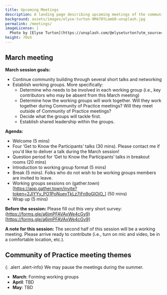 ```yaml
---
title: Upcoming Meetings
description: A landing page describing upcoming meetings of the community of practice
background: assets/images/elyse-turton-9M478YLamG0-unsplash.jpg
permalink: /meetings/
imageLicense: |
  Photo by [Elyse Turton](https://unsplash.com/@elyseturton?utm_source=unsplash&utm_medium=referral&utm_content=creditCopyText) on [Unsplash](https://unsplash.com/s/photos/nova-scotia?utm_source=unsplash&utm_medium=referral&utm_content=creditCopyText)  
height: 70vh
---
```




## March meeting

**March session goals:**
* Continue community building through several short talks and networking
* Establish working groups. More specifically:
	* Determine who needs to be involved in each working group (i.e., key contributors who may be absent from this March meeting)
	* Determine how the working groups will work together. Will they work together during Community of Practice meetings? Will they meet outside of Community of Practice meetings?
	* Decide what the groups will tackle first. 
	* Establish shared leadership within the groups. 

**Agenda:**
* Welcome (5 mins)
* Four ‘Get to Know the Participants’ talks (30 mins). Please contact me if you'd like to deliver a talk during the March session!
* Question period for ‘Get to Know the Participants’ talks in breakout rooms (20 mins)
* Introduction to working group format (5 mins)
* Break (5 mins). Folks who do not wish to be working groups members are invited to leave.
* Working groups sessions on (gather.town)[https://app.gather.town/invite?token=2JlYYy_PO1PoNuevTkLz7iFn9oGlOjO_] (50 mins)
* Wrap up (5 mins)
 
**Before the session:**
Please fill out this very short survey: (https://forms.gle/a6jmPFAVAxWe4cGy9)[https://forms.gle/a6jmPFAVAxWe4cGy9]
 
**A note for this session:**
The second half of this session will be a working meeting. Please arrive ready to contribute (i.e., turn on mic and video, be in a comfortable location, etc.). 


## Community of Practice meeting themes

{: .alert .alert-info}
We may pause the meetings during the summer. 

* **March**: Forming working groups
* **April**: TBD
* **May**: TBD

